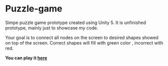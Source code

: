 # Puzzle-game
Simpe puzzle game prototype created using Unity 5. It is unfinished prototype, mainly just to showcase my code.

Your goal is to connect all nodes on the screen to desired shapes showed on top of the screen. Correct shapes will fill with green color , incorrect with red.

**You can play it [here](http://yetunknown.net/games/puzzlegame/index.html)**
